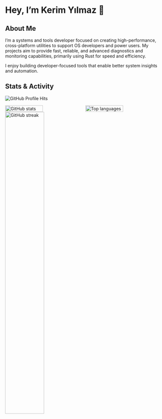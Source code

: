 # Hey, I’m Kerim Yılmaz 👋

## About Me  
I’m a systems and tools developer focused on creating high-performance, cross-platform utilities to support OS developers and power users. My projects aim to provide fast, reliable, and advanced diagnostics and monitoring capabilities, primarily using Rust for speed and efficiency.

I enjoy building developer-focused tools that enable better system insights and automation.

## Stats & Activity

![GitHub Profile Hits](https://hit.yhype.me/github/profile?user_id=209263194)

<div style="display: flex; gap: 1rem;">
  <img width="50%" src="https://github-readme-stats.vercel.app/api?username=kerimyilmazz&count_private=true&include_all_commits=true&show_icons=true&theme=onedark&icon_color=fff&hide_border=true" alt="GitHub stats" />
  <img width="50%" src="https://github-readme-stats.vercel.app/api/top-langs?username=kerimyilmazz&theme=onedark&layout=compact&hide_border=true&langs_count=25" alt="Top languages" />
</div>

<img width="50%" src="https://github-readme-streak-stats.herokuapp.com?user=kerimyilmazz&theme=onedark&hide_border=true" alt="GitHub streak" />
